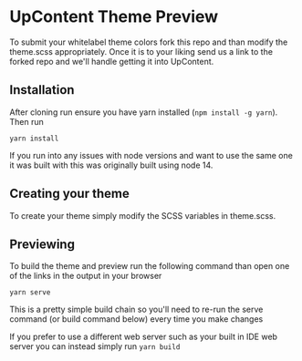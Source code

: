 # UpContent Theme Preview

To submit your whitelabel theme colors fork this repo and than modify the theme.scss appropriately. Once it is to your liking send us a link to the forked repo and we'll handle getting it into UpContent.

## Installation
After cloning run ensure you have yarn installed (`npm install -g yarn`). Then run
```shell
yarn install
```
If you run into any issues with node versions and want to use the same one it was built with this was originally built using node 14.

## Creating your theme
To create your theme simply modify the SCSS variables in theme.scss.

## Previewing
To build the theme and preview run the following command than open one of the links in the output in your browser 
```shell
yarn serve
```

This is a pretty simple build chain so you'll need to re-run the serve command (or build command below) every time you make changes

If you prefer to use a different web server such as your built in IDE web server you can instead simply run `yarn build`
